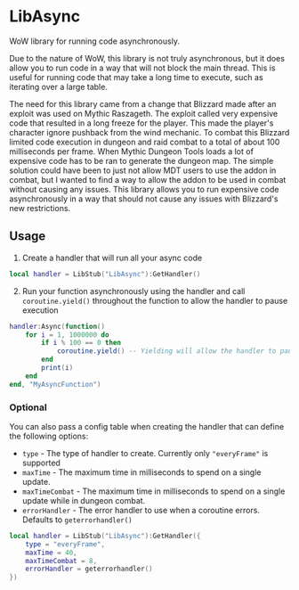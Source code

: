# LibAsync

WoW library for running code asynchronously.

Due to the nature of WoW, this library is not truly asynchronous, but it does allow you to run code in a way that will not block the main thread. This is useful for running code that may take a long time to execute, such as iterating over a large table.

The need for this library came from a change that Blizzard made after an exploit was used on Mythic Raszageth. The exploit called very expensive code that resulted in a long freeze for the player. This made the player's character ignore pushback from the wind mechanic. To combat this Blizzard limited code execution in dungeon and raid combat to a total of about 100 milliseconds per frame. When Mythic Dungeon Tools loads a lot of expensive code has to be ran to generate the dungeon map. The simple solution could have been to just not allow MDT users to use the addon in combat, but I wanted to find a way to allow the addon to be used in combat without causing any issues. This library allows you to run expensive code asynchronously in a way that should not cause any issues with Blizzard's new restrictions.

## Usage

1. Create a handler that will run all your async code

```lua
local handler = LibStub("LibAsync"):GetHandler()
```

2. Run your function asynchronously using the handler and call `coroutine.yield()` throughout the function to allow the handler to pause execution

```lua
handler:Async(function()
    for i = 1, 1000000 do
        if i % 100 == 0 then
            coroutine.yield() -- Yielding will allow the handler to pause execution
        end
        print(i)
    end
end, "MyAsyncFunction")
```

### Optional

You can also pass a config table when creating the handler that can define the following options:

- `type` - The type of handler to create. Currently only `"everyFrame"` is supported
- `maxTime` - The maximum time in milliseconds to spend on a single update.
- `maxTimeCombat` - The maximum time in milliseconds to spend on a single update while in dungeon combat.
- `errorHandler` - The error handler to use when a coroutine errors. Defaults to `geterrorhandler()`

```lua
local handler = LibStub("LibAsync"):GetHandler({
    type = "everyFrame",
    maxTime = 40,
    maxTimeCombat = 8,
    errorHandler = geterrorhandler()
})
```
